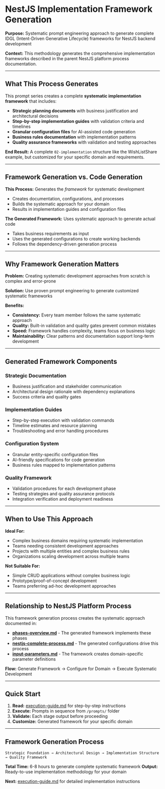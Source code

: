 # NestJS Implementation Framework Generation

**Purpose:** Systematic prompt engineering approach to generate complete IDGL (Intent-Driven Generative Lifecycle) frameworks for NestJS backend development

**Context:** This methodology generates the comprehensive implementation frameworks described in the parent NestJS platform process documentation.

---

## What This Process Generates

This prompt series creates a complete **systematic implementation framework** that includes:

- **Strategic planning documents** with business justification and architectural decisions
- **Step-by-step implementation guides** with validation criteria and timelines  
- **Granular configuration files** for AI-assisted code generation
- **Business rules documentation** with implementation patterns
- **Quality assurance frameworks** with validation and testing approaches

**End Result:** A complete `02-implementation` structure like the WishListShare example, but customized for your specific domain and requirements.

---

## Framework Generation vs. Code Generation

**This Process:** Generates the *framework* for systematic development
- Creates documentation, configurations, and processes
- Builds the systematic approach for your domain
- Results in implementation guides and configuration files

**The Generated Framework:** Uses systematic approach to generate actual code
- Takes business requirements as input
- Uses the generated configurations to create working backends
- Follows the dependency-driven generation process

---

## Why Framework Generation Matters

**Problem:** Creating systematic development approaches from scratch is complex and error-prone

**Solution:** Use proven prompt engineering to generate customized systematic frameworks

**Benefits:**
- **Consistency:** Every team member follows the same systematic approach
- **Quality:** Built-in validation and quality gates prevent common mistakes
- **Speed:** Framework handles complexity, teams focus on business logic
- **Maintainability:** Clear patterns and documentation support long-term development

---

## Generated Framework Components

### Strategic Documentation
- Business justification and stakeholder communication
- Architectural design rationale with dependency explanations
- Success criteria and quality gates

### Implementation Guides  
- Step-by-step execution with validation commands
- Timeline estimates and resource planning
- Troubleshooting and error handling procedures

### Configuration System
- Granular entity-specific configuration files
- AI-friendly specifications for code generation
- Business rules mapped to implementation patterns

### Quality Framework
- Validation procedures for each development phase
- Testing strategies and quality assurance protocols
- Integration verification and deployment readiness

---

## When to Use This Approach

**Ideal For:**
- Complex business domains requiring systematic implementation
- Teams needing consistent development approaches
- Projects with multiple entities and complex business rules
- Organizations scaling development across multiple teams

**Not Suitable For:**
- Simple CRUD applications without complex business logic
- Prototype/proof-of-concept development
- Teams preferring ad-hoc development approaches

---

## Relationship to NestJS Platform Process

This framework generation process creates the systematic approach documented in:
- **[phases-overview.md](../phases-overview.md)** - The generated framework implements these phases
- **[nestjs-complete-process.md](../nestjs-complete-process.md)** - The generated configurations drive this process
- **[input-parameters.md](../input-parameters.md)** - The framework creates domain-specific parameter definitions

**Flow:** Generate Framework → Configure for Domain → Execute Systematic Development

---

## Quick Start

1. **Read:** [execution-guide.md](execution-guide.md) for step-by-step instructions
2. **Execute:** Prompts in sequence from `/prompts/` folder  
3. **Validate:** Each stage output before proceeding
4. **Customize:** Generated framework for your specific domain

---

## Framework Generation Process

```
Strategic Foundation → Architectural Design → Implementation Structure → Quality Framework
```

**Total Time:** 6-8 hours to generate complete systematic framework
**Output:** Ready-to-use implementation methodology for your domain

**Next:** [execution-guide.md](execution-guide.md) for detailed implementation instructions 